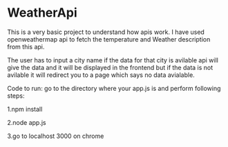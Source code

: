 # WeatherApi

This is a very basic project to understand how apis work. I have used openweathermap api to fetch the temperature and Weather description from this api.

The user has to input a city name if the data for that city is avilable api will give the data and it will be displayed in the frontend but if the data is not avilable it will redirect you to a page which says no data avialable.

Code to run: go to the directory where your app.js is and perform following steps:

1.npm install

2.node app.js

3.go to localhost 3000 on chrome
